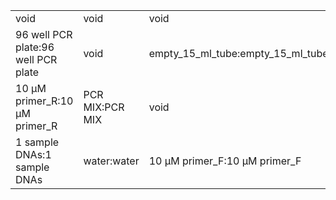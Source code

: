 ||||
|----|----|----|
|void|void|void|
|96 well PCR plate:96 well PCR plate|void|empty_15_ml_tube:empty_15_ml_tube|
|10 μM primer_R:10 μM primer_R|PCR MIX:PCR MIX|void|
|1 sample DNAs:1 sample DNAs|water:water|10 μM primer_F:10 μM primer_F|

